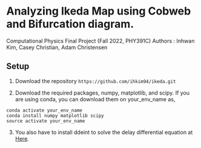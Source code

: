 # Analyzing Ikeda Map using Cobweb and Bifurcation diagram.
Computational Physics Final Project (Fall 2022, PHY391C)
Authors : Inhwan Kim, Casey Christian, Adam Christensen

## Setup

1. Download the repository
`https://github.com/ihkim94/ikeda.git`

2. Download the required packages, numpy, matplotlib, and scipy. If you are using conda, you can download them on your_env_name as,

```
conda activate your_env_name
conda install numpy matplotlib scipy
source activate your_env_name
```

3. You also have to install ddeint to solve the delay differential equation at [Here](https://github.com/Zulko/ddeint).



